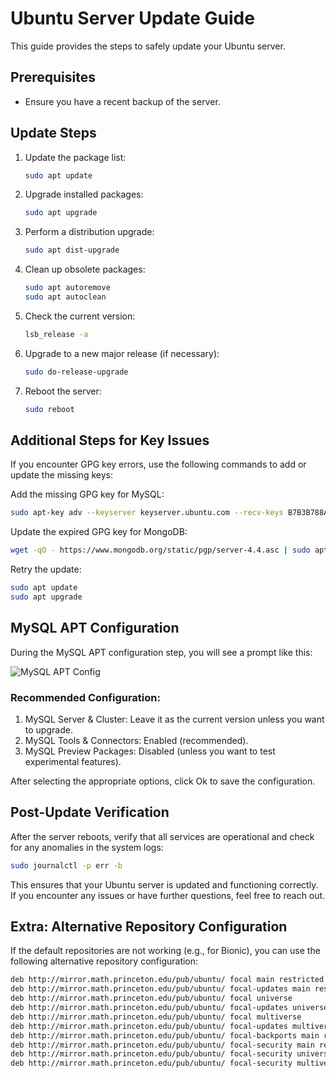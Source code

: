 
# Ubuntu Server Update Guide

This guide provides the steps to safely update your Ubuntu server.

## Prerequisites

- Ensure you have a recent backup of the server.

## Update Steps

1. Update the package list:
   ```sh
   sudo apt update
   ```

2. Upgrade installed packages:
   ```sh
   sudo apt upgrade
   ```

3. Perform a distribution upgrade:
   ```sh
   sudo apt dist-upgrade
   ```

4. Clean up obsolete packages:
   ```sh
   sudo apt autoremove
   sudo apt autoclean
   ```

5. Check the current version:
   ```sh
   lsb_release -a
   ```

6. Upgrade to a new major release (if necessary):
   ```sh
   sudo do-release-upgrade
   ```

7. Reboot the server:
   ```sh
   sudo reboot
   ```

## Additional Steps for Key Issues

If you encounter GPG key errors, use the following commands to add or update the missing keys:

Add the missing GPG key for MySQL:
   ```sh
   sudo apt-key adv --keyserver keyserver.ubuntu.com --recv-keys B7B3B788A8D3785C
   ```

Update the expired GPG key for MongoDB:
   ```sh
   wget -qO - https://www.mongodb.org/static/pgp/server-4.4.asc | sudo apt-key add -
   ```

Retry the update:
   ```sh
   sudo apt update
   sudo apt upgrade
   ```

## MySQL APT Configuration

During the MySQL APT configuration step, you will see a prompt like this:

![MySQL APT Config](path/to/your/image.png)

### Recommended Configuration:

1. MySQL Server & Cluster: Leave it as the current version unless you want to upgrade.
2. MySQL Tools & Connectors: Enabled (recommended).
3. MySQL Preview Packages: Disabled (unless you want to test experimental features).

After selecting the appropriate options, click Ok to save the configuration.

## Post-Update Verification

After the server reboots, verify that all services are operational and check for any anomalies in the system logs:
   ```sh
   sudo journalctl -p err -b
   ```

This ensures that your Ubuntu server is updated and functioning correctly. If you encounter any issues or have further questions, feel free to reach out.

## Extra: Alternative Repository Configuration

If the default repositories are not working (e.g., for Bionic), you can use the following alternative repository configuration:

```sh
deb http://mirror.math.princeton.edu/pub/ubuntu/ focal main restricted
deb http://mirror.math.princeton.edu/pub/ubuntu/ focal-updates main restricted
deb http://mirror.math.princeton.edu/pub/ubuntu/ focal universe
deb http://mirror.math.princeton.edu/pub/ubuntu/ focal-updates universe
deb http://mirror.math.princeton.edu/pub/ubuntu/ focal multiverse
deb http://mirror.math.princeton.edu/pub/ubuntu/ focal-updates multiverse
deb http://mirror.math.princeton.edu/pub/ubuntu/ focal-backports main restricted universe multiverse
deb http://mirror.math.princeton.edu/pub/ubuntu/ focal-security main restricted
deb http://mirror.math.princeton.edu/pub/ubuntu/ focal-security universe
deb http://mirror.math.princeton.edu/pub/ubuntu/ focal-security multiverse
```
